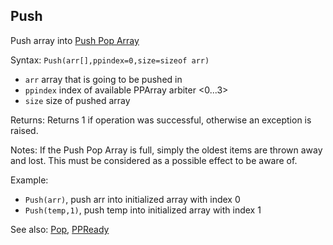 ## Push

Push array into [Push Pop Array](/push-pop-arrays.md)

Syntax: `Push(arr[],ppindex=0,size=sizeof arr)`

* `arr` array that is going to be pushed in
* `ppindex` index of available PPArray arbiter &lt;0...3&gt;
* `size` size of pushed array

Returns: Returns 1 if operation was successful, otherwise an exception is raised.

Notes: If the Push Pop Array is full, simply the oldest items are thrown away and lost. This must be considered as a possible effect to be aware of.

Example:

* `Push(arr)`, push arr into initialized array with index 0
* `Push(temp,1)`, push temp into initialized array with index 1

See also: [Pop](/api-native-functions/pop.md), [PPReady](/api-native-functions/ppready.md)

